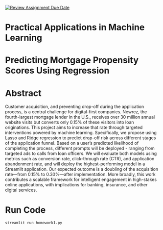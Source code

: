 [![Review Assignment Due Date](https://classroom.github.com/assets/deadline-readme-button-22041afd0340ce965d47ae6ef1cefeee28c7c493a6346c4f15d667ab976d596c.svg)](https://classroom.github.com/a/1PiV8uhi)
# Practical Applications in Machine Learning 

# Predicting Mortgage Propensity Scores Using Regression

# Abstract

Customer acquisition, and preventing drop-off during the application process, is a central challenge for digital-first companies. Newrez, the fourth-largest mortgage lender in the U.S., receives over 30 million annual website visits but converts only 0.15\% of these visitors into loan originations. This project aims to increase that rate through targeted interventions powered by machine learning. Specifically, we propose using Lasso and Ridge regression to predict drop-off risk across different stages of the application funnel. Based on a user’s predicted likelihood of completing the process, different prompts will be deployed - ranging from targeted ads to calls from loan officers. We will evaluate both models using metrics such as conversion rate, click-through rate (CTR), and application abandonment rate, and will deploy the highest-performing model in a Streamlit application. Our expected outcome is a doubling of the acquisition rate—from 0.15\% to 0.30\%—after implementation. More broadly, this work contributes a scalable framework for intelligent engagement in high-stakes online applications, with implications for banking, insurance, and other digital services.

# Run Code

```
streamlit run homework1.py
```
